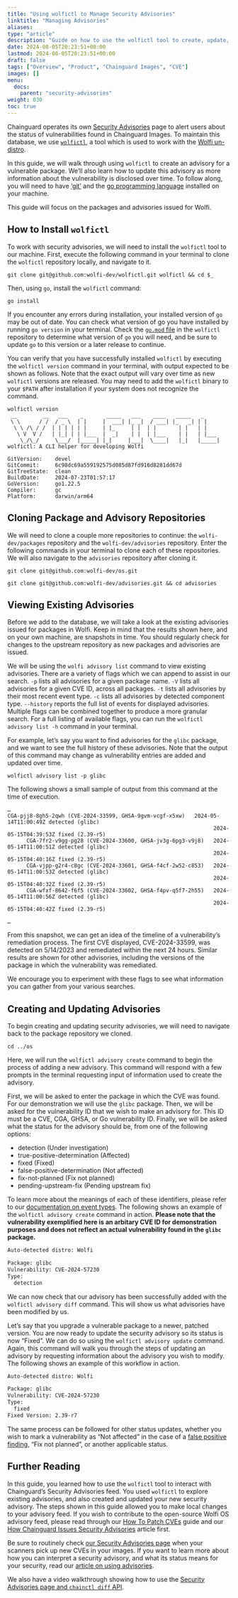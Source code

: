 ```yaml
---
title: "Using wolfictl to Manage Security Advisories"
linktitle: "Managing Advisories"
aliases: 
type: "article"
description: "Guide on how to use the wolfictl tool to create, update, and manage security advisories"
date: 2024-08-05T20:23:51+00:00
lastmod: 2024-08-05T20:23:51+00:00
draft: false
tags: ["Overview", "Product", "Chainguard Images", "CVE"]
images: []
menu:
  docs:
    parent: "security-advisories"
weight: 030
toc: true
---
```


Chainguard operates its own [Security Advisories](https://images.chainguard.dev/security/) page to alert users about the status of vulnerabilities found in Chainguard Images. To maintain this database, we use [`wolfictl`](https://github.com/wolfi-dev/wolfictl/), a tool which is used to work with the [Wolfi un-distro](https://github.com/wolfi-dev/).

In this guide, we will walk through using `wolfictl` to create an advisory for a vulnerable package. We’ll also learn how to update this advisory as more information about the vulnerability is disclosed over time. To follow along, you will need to have [‘git’](https://git-scm.com/) and the [go programming language](https://go.dev/dl/) installed on your machine. 

This guide will focus on the packages and advisories issued for Wolfi.


## How to Install `wolfictl`

To work with security advisories, we will need to install the `wolfictl` tool to our machine. First, execute the following command in your terminal to clone the `wolfictl` repository locally, and navigate to it. 

```shell
git clone git@github.com:wolfi-dev/wolfictl.git wolfictl && cd $_
```

Then, using `go`, install the `wolfictl` command:

```shell
go install
```
If you encounter any errors during installation, your installed version of `go` may be out of date. You can check what version of go you have installed by running `go version` in your terminal. Check the [`go.mod` file](https://github.com/wolfi-dev/wolfictl/blob/main/go.mod) in the `wolfictl` repository to determine what version of `go` you will need, and be sure to update `go` to this version or a later release to continue.

You can verify that you have successfully installed `wolfictl` by executing the `wolfictl version` command in your terminal, with output expected to be shown as follows. Note that the exact output will vary over time as new `wolfictl` versions are released. 
You may need to add the `wolfictl` binary to your `$PATH` after installation if your system does not recognize the command.

```shell
wolfictl version
 __        __   ___    _       _____   ___    ____   _____   _
 \ \      / /  / _ \  | |     |  ___| |_ _|  / ___| |_   _| | |
  \ \ /\ / /  | | | | | |     | |_     | |  | |       | |   | |
   \ V  V /   | |_| | | |___  |  _|    | |  | |___    | |   | |___
    \_/\_/     \___/  |_____| |_|     |___|  \____|   |_|   |_____|
wolfictl: A CLI helper for developing Wolfi

GitVersion:    devel
GitCommit:     6c98dc69a559192575d085d87fd916d8281dd67d
GitTreeState:  clean
BuildDate:     2024-07-23T01:57:17
GoVersion:     go1.22.5
Compiler:      gc
Platform:      darwin/arm64
```


## Cloning Package and Advisory Repositories

We will need to clone a couple more repositories to continue: the `wolfi-dev/packages` repository and the `wolfi-dev/advisories` repository. Enter the following commands in your terminal to clone each of these repositories. We will also navigate to the `advisories` repository after cloning it.

```shell
git clone git@github.com:wolfi-dev/os.git 
```

```shell
git clone git@github.com:wolfi-dev/advisories.git && cd advisories
```


## Viewing Existing Advisories

Before we add to the database, we will take a look at the existing advisories issued for packages in Wolfi. Keep in mind that the results shown here, and on your own machine, are snapshots in time. You should regularly check for changes to the upstream repository as new packages and advisories are issued. 

We will be using the `wolfi advisory list` command to view existing advisories. There are a variety of flags which we can append to assist in our search.
`-p` lists all advisories for a given package name.
`-V` lists all advisories for a given CVE ID, across all packages.
`-t` lists all advisories by their most recent event type.
`-c` lists all advisories by detected component type.
`--history` reports the full list of events for displayed advisories.
Multiple flags can be combined together to produce a more granular search. For a full listing of available flags, you can run the `wolfictl advisory list -h` command in your terminal.

For example, let’s say you want to find advisories for the `glibc` package, and we want to see the full history of these advisories. Note that the output of this command may change as vulnerability entries are added and updated over time.

```shell
wolfictl advisory list -p glibc
```

The following shows a small sample of output from this command at the time of execution.
```
…
CGA-pjj8-8gh5-2qwh (CVE-2024-33599, GHSA-9gvm-vcgf-x5xw)   2024-05-14T11:00:49Z detected (glibc)
                                                                 2024-05-15T04:39:53Z fixed (2.39-r5)
      CGA-7fr2-v9gg-pg28 (CVE-2024-33600, GHSA-jv3g-6pg3-v9j8)   2024-05-14T11:00:51Z detected (glibc)
                                                                 2024-05-15T04:40:16Z fixed (2.39-r5)
      CGA-vjpp-g2r4-c8gc (CVE-2024-33601, GHSA-f4cf-2w52-c853)   2024-05-14T11:00:53Z detected (glibc)
                                                                 2024-05-15T04:40:32Z fixed (2.39-r5)
      CGA-wfxf-8642-f6f5 (CVE-2024-33602, GHSA-f4pv-q5f7-2h55)   2024-05-14T11:00:56Z detected (glibc)
                                                                 2024-05-15T04:40:42Z fixed (2.39-r5)

…
```

From this snapshot, we can get an idea of the timeline of a vulnerability’s remediation process. The first CVE displayed, CVE-2024-33599, was detected on 5/14/2023 and remediated within the next 24 hours. Similar results are shown for other advisories, including the versions of the package in which the vulnerability was remediated.

We encourage you to experiment with these flags to see what information you can gather from your various searches.

## Creating and Updating Advisories

To begin creating and updating security advisories, we will need to navigate back to the package repository we cloned.

```shell
cd ../os 
```

Here, we will run the `wolfictl advisory create` command to begin the process of adding a new advisory. This command will respond with a few prompts in the terminal requesting input of information used to create the advisory.

First, we will be asked to enter the package in which the CVE was found. For our demonstration we will use the `glibc` package. Then, we will be asked for the vulnerability ID that we wish to make an advisory for. This ID must be a CVE, CGA, GHSA, or Go vulnerability ID. Finally, we will be asked what the status for the advisory should be, from one of the following options:
- detection (Under investigation)
- true-positive-determination (Affected)
- fixed (Fixed)
- false-positive-determination (Not affected)
- fix-not-planned (Fix not planned)
- pending-upstream-fix (Pending upstream fix)

To learn more about the meanings of each of these identifiers, please refer to our [documentation on event types](https://github.com/wolfi-dev/advisories/blob/main/docs/event_types.md). The following shows an example of the `wolfictl advisory create` command in action. **Please note that the vulnerability exemplified here is an arbitary CVE ID for demonstration purposes and does not reflect an actual vulnerability found in the `glibc` package.**

```sh
Auto-detected distro: Wolfi

Package: glibc 
Vulnerability: CVE-2024-57230 
Type: 
  detection
```

We can now check that our advisory has been successfully added with the `wolfictl advisory diff` command. This will show us what advisories have been modified by us.

Let’s say that you upgrade a vulnerable package to a newer, patched version. You are now ready to update the security advisory so its status is now “Fixed”. We can do so using the `wolfictl advisory update` command. Again, this command will walk you through the steps of updating an advisory by requesting information about the advisory you wish to modify. The following shows an example of this workflow in action.

```sh
Auto-detected distro: Wolfi

Package: glibc 
Vulnerability: CVE-2024-57230
Type: 
  fixed
Fixed Version: 2.39-r7 
```

The same process can be followed for other status updates, whether you wish to mark a vulnerability as “Not affected” in the case of a [false positive finding](https://edu.chainguard.dev/chainguard/chainguard-images/recommended-practices/false-results/), “Fix not planned”, or another applicable status. 

## Further Reading

In this guide, you learned how to use the `wolfictl` tool to interact with Chainguard’s Security Advisories feed. You used `wolfictl` to explore existing advisories, and also created and updated your new security advisory. The steps shown in this guide allowed you to make local changes to your advisory feed. If you wish to contribute to the open-source Wolfi OS advisory feed, please read through our [How To Patch CVEs](
https://github.com/wolfi-dev/os/blob/main/HOW_TO_PATCH_CVES.md) guide and our [How Chainguard Issues Security Advisories](/chainguard/chainguard-images/working-with-images/security-advisories/how-chainguard-issues/) article first.

Be sure to routinely check [our Security Advisories page](https://images.chainguard.dev/security/) when your scanners pick up new CVEs in your images. If you want to learn more about how you can interpret a security advisory, and what its status means for your security, read our [article on using advisories](/chainguard/chainguard-images/working-with-images/security-advisories/how-to-use/). 

We also have a video walkthrough showing how to use the [Security Advisories page and `chainctl diff` API](/chainguard/chainguard-images/videos/security_advisories/).
